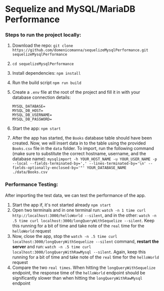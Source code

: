# Sequelize and MySQL/MariaDB Performance

### Steps to run the project locally:

1. Download the repo: `git clone https://github.com/domenicomanna/sequelizeMysqlPerformance.git sequelizeMysqlPerformance`
2. `cd sequelizeMysqlPerformance`
3. Install dependencies: `npm install`
4. Run the build script `npm run build`
5. Create a `.env` file at the root of the project and fill it in with your database connection details:
    ```
    MYSQL_DATABASE=
    MYSQL_DB_HOST=
    MYSQL_DB_USERNAME=
    MYSQL_DB_PASSWORD=
    ```

6. Start the app: `npm start`
7. After the app has started, the `Books` database table should have been created. Now, we will insert data in to the table using the provided `Books.csv` file in the `data` folder. To import, run the following command (make sure to substitute the
correct hostname, username, and the database name):
    `mysqlimport -h YOUR_HOST_NAME -u YOUR_USER_NAME -p --local --fields-terminated-by=',' --lines-terminated-by='\n' --fields-optionally-enclosed-by='"' YOUR_DATABASE_NAME ./data/Books.csv`

### Performance Testing:
After importing the test data, we can test the performance of the app.
1. Start the app if, it's not started already `npm start`
2. Open two terminals and in one terminal run: `watch -n 1 time curl http://localhost:3000/helloWorld --silent`, and in the other: `watch -n .5 time curl localhost:3000/longQueryWithSequelize --silent`. Keep this running for a bit of time and take note of the `real` time for the `helloWorld` request
3. Now, close the app, stop the `watch -n .5 time curl localhost:3000/longQueryWithSequelize --silent` command, **restart the server** and run: `watch -n .5 time curl localhost:3000/longQueryWithRawMysql --silent`. Again, keep this running for a bit of time and take note of the `real` time for the `helloWorld` request
4. Compare the two `real times`. When hitting the `longQueryWithSequelize` endpoint, the response time of the `helloWorld` endpoint should be significantly slower than when hitting the `longQueryWithRawMysql` endpoint
